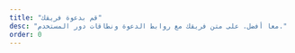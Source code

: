 ```yaml
---
title: "قم بدعوة فريقك"
desc: "معا أفضل. على متن فريقك مع روابط الدعوة ونطاقات دور المستخدم."
order: 0
---
```

<svg
    width="24"
    height="24"
    viewBox="0 0 24 24"
    fill="none"
    stroke-width="2"
    stroke-linecap="round"
    stroke-linejoin="round"
    class="feather feather-users stroke-green-1"
    ><path d="M17 21v-2a4 4 0 0 0-4-4H5a4 4 0 0 0-4 4v2"></path><circle
        cx="9"
        cy="7"
        r="4"></circle><path
        d="M23 21v-2a4 4 0 0 0-3-3.87m-4-12a4 4 0 0 1 0 7.75"></path>
</svg>